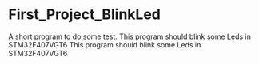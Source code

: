 # First_Project_BlinkLed
A short program to do some test. 
This program should blink some Leds in STM32F407VGT6
This program should blink some Leds in STM32F407VGT6
